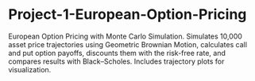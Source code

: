 # Project-1-European-Option-Pricing
European Option Pricing with Monte Carlo Simulation. Simulates 10,000 asset price trajectories using Geometric Brownian Motion, calculates call and put option payoffs, discounts them with the risk-free rate, and compares results with Black–Scholes. Includes trajectory plots for visualization.
